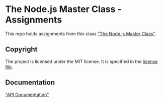 # The Node.js Master Class - Assignments
This repo holds assignments from this class ["The Node.js Master Class"](https://pirple.thinkific.com/courses/the-nodejs-master-class).
## Copyright
The project is licensed under the MIT license. It is specified in the [license file](LICENSE.txt).
## Documentation
["API Documentation"](https://mulfvik.github.io/nodejs-master-class-assignments/)